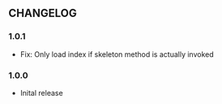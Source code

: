 ## CHANGELOG

### 1.0.1

* Fix: Only load index if skeleton method is actually invoked

### 1.0.0

* Inital release

